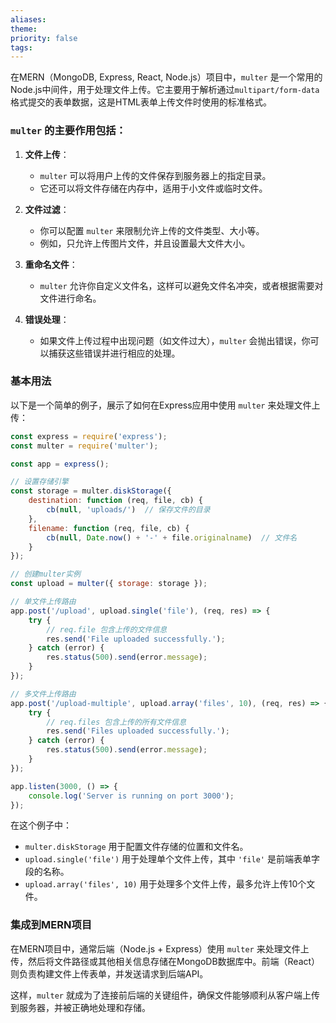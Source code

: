 ```yaml
---
aliases: 
theme: 
priority: false
tags:
---
```

在MERN（MongoDB, Express, React, Node.js）项目中，`multer` 是一个常用的Node.js中间件，用于处理文件上传。它主要用于解析通过`multipart/form-data`格式提交的表单数据，这是HTML表单上传文件时使用的标准格式。

### `multer` 的主要作用包括：

1. **文件上传**：
   - `multer` 可以将用户上传的文件保存到服务器上的指定目录。
   - 它还可以将文件存储在内存中，适用于小文件或临时文件。

2. **文件过滤**：
   - 你可以配置 `multer` 来限制允许上传的文件类型、大小等。
   - 例如，只允许上传图片文件，并且设置最大文件大小。

3. **重命名文件**：
   - `multer` 允许你自定义文件名，这样可以避免文件名冲突，或者根据需要对文件进行命名。

4. **错误处理**：
   - 如果文件上传过程中出现问题（如文件过大），`multer` 会抛出错误，你可以捕获这些错误并进行相应的处理。

### 基本用法

以下是一个简单的例子，展示了如何在Express应用中使用 `multer` 来处理文件上传：

```javascript
const express = require('express');
const multer = require('multer');

const app = express();

// 设置存储引擎
const storage = multer.diskStorage({
    destination: function (req, file, cb) {
        cb(null, 'uploads/')  // 保存文件的目录
    },
    filename: function (req, file, cb) {
        cb(null, Date.now() + '-' + file.originalname)  // 文件名
    }
});

// 创建multer实例
const upload = multer({ storage: storage });

// 单文件上传路由
app.post('/upload', upload.single('file'), (req, res) => {
    try {
        // req.file 包含上传的文件信息
        res.send('File uploaded successfully.');
    } catch (error) {
        res.status(500).send(error.message);
    }
});

// 多文件上传路由
app.post('/upload-multiple', upload.array('files', 10), (req, res) => {
    try {
        // req.files 包含上传的所有文件信息
        res.send('Files uploaded successfully.');
    } catch (error) {
        res.status(500).send(error.message);
    }
});

app.listen(3000, () => {
    console.log('Server is running on port 3000');
});
```

在这个例子中：

- `multer.diskStorage` 用于配置文件存储的位置和文件名。
- `upload.single('file')` 用于处理单个文件上传，其中 `'file'` 是前端表单字段的名称。
- `upload.array('files', 10)` 用于处理多个文件上传，最多允许上传10个文件。

### 集成到MERN项目

在MERN项目中，通常后端（Node.js + Express）使用 `multer` 来处理文件上传，然后将文件路径或其他相关信息存储在MongoDB数据库中。前端（React）则负责构建文件上传表单，并发送请求到后端API。

这样，`multer` 就成为了连接前后端的关键组件，确保文件能够顺利从客户端上传到服务器，并被正确地处理和存储。